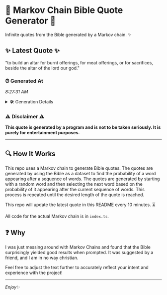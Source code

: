 # 📖 Markov Chain Bible Quote Generator 📖

Infinite quotes from the Bible generated by a Markov chain. ✨

## ✨ Latest Quote ✨
"to build an altar for burnt offerings, for meat offerings, or for sacrifices, beside the altar of the lord our god."

### ⏰ Generated At
*8:27:31 AM*

<details>
    <summary>🛠️ Generation Details</summary>
    <p>
        <strong>🌱 Seed:</strong> to<br>
        <strong>🔄 Iterations:</strong> 20<br>
        <strong>📜 Context History:</strong><br>[ to ]: build<br>[ to, build ]: an<br>[ to, build, an ]: altar<br>[ to, build, an, altar ]: for<br>[ to, build, an, altar, for ]: burnt<br>[ to, build, an, altar, for, burnt ]: offerings,<br>[ build, an, altar, for, burnt, offerings, ]: for<br>[ an, altar, for, burnt, offerings,, for ]: meat<br>[ altar, for, burnt, offerings,, for, meat ]: offerings,<br>[ for, burnt, offerings,, for, meat, offerings, ]: or<br>[ burnt, offerings,, for, meat, offerings,, or ]: for<br>[ offerings,, for, meat, offerings,, or, for ]: sacrifices,<br>[ for, meat, offerings,, or, for, sacrifices, ]: beside<br>[ meat, offerings,, or, for, sacrifices,, beside ]: the<br>[ offerings,, or, for, sacrifices,, beside, the ]: altar<br>[ or, for, sacrifices,, beside, the, altar ]: of<br>[ for, sacrifices,, beside, the, altar, of ]: the<br>[ sacrifices,, beside, the, altar, of, the ]: lord<br>[ beside, the, altar, of, the, lord ]: our<br>[ the, altar, of, the, lord, our ]: god.<br>
    </p>
</details>

### ⚠️ Disclaimer ⚠️
**This quote is generated by a program and is not to be taken seriously. It is purely for entertainment purposes.**

---

## 🔍 How It Works

This repo uses a Markov chain to generate Bible quotes. The quotes are generated by using the Bible as a dataset to find the probability of a word appearing after a sequence of words. The quotes are generated by starting with a random word and then selecting the next word based on the probability of it appearing after the current sequence of words. This process is repeated until the desired length of the quote is reached.

This repo will update the latest quote in this README every 10 minutes. ⏳

All code for the actual Markov chain is in `index.ts`.

## ❓ Why

I was just messing around with Markov Chains and found that the Bible surprisingly yielded good results when prompted. 
It was suggested by a friend, and I am in no way christian.

Feel free to adjust the text further to accurately reflect your intent and experience with the project!

---

*Enjoy*✨
